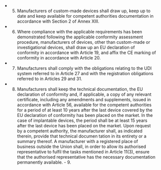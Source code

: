 - 5. Manufacturers of custom-made devices shall draw up, keep up to date and keep available for competent authorities documentation in accordance with Section 2 of Annex XIII.
- 6. Where  compliance  with  the  applicable  requirements  has  been  demonstrated  following  the  applicable  conformity assessment procedure, manufacturers of devices, other than custom-made or investigational devices, shall draw up an EU declaration  of  conformity  in  accordance  with  Article  19,  and  affix  the  CE  marking  of  conformity  in  accordance  with Article 20.
- 7. Manufacturers  shall  comply  with  the  obligations  relating  to  the  UDI  system  referred  to  in  Article  27  and  with  the registration obligations referred to in Articles 29 and 31.
- 8. Manufacturers  shall  keep  the  technical  documentation,  the  EU  declaration  of  conformity  and,  if  applicable,  a  copy of  any  relevant  certificate,  including  any  amendments  and  supplements,  issued  in  accordance  with  Article  56,  available for  the  competent  authorities  for  a  period  of  at  least  10  years  after  the  last  device  covered  by  the  EU  declaration  of conformity has been placed on the market. In the case of  implantable devices,  the period shall be  at least  15  years  after the last device has been placed on the market.
Upon  request  by  a  competent  authority,  the  manufacturer  shall,  as  indicated  therein,  provide  that  technical  documen­ tation in its entirety or a summary thereof.
A manufacturer with a registered place of business outside the Union shall, in order to allow its authorised representative to  fulfil  the  tasks  mentioned  in  Article  11(3),  ensure  that  the  authorised  representative  has  the  necessary  documentation permanently available. - 9. 